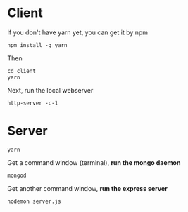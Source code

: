 

# Client

If you don't have yarn yet, you can get it by npm

```
npm install -g yarn
```

Then

```
cd client
yarn
```

Next, run the local webserver
```
http-server -c-1
```


# Server 

```
yarn
```

Get a command window (terminal), **run the mongo daemon**
```
mongod
```

Get another command window, **run the express server**
```
nodemon server.js
```

